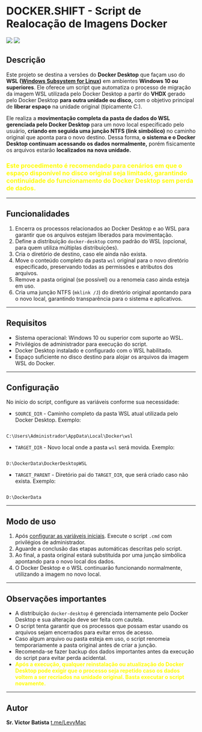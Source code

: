 # DOCKER.SHIFT - Script de Realocação de Imagens Docker
[![](https://img.shields.io/badge/Terminal%20-%20Windows%20-%233776AB??style=for-the-badge&logo=codecrafters&labelColor=gray&logoColor=white)](#) 				 [![](https://img.shields.io/badge/Docker%20-%20Desktop%20-%233776AB??style=for-the-badge&logo=docker&labelColor=gray&logoColor=white)](#)

## Descrição

Este projeto se destina a versões do **Docker Desktop** que façam uso do **WSL ([Windows Subsystem for Linux](https://learn.microsoft.com/en-us/windows/wsl/about))** em ambientes **Windows 10 ou superiores**. Ele oferece um script que automatiza o processo de migração da imagem WSL utilizada pelo Docker Desktop a partir do **VHDX** gerado pelo Docker Desktop **para outra unidade ou disco,** com o objetivo principal de **liberar espaço** na unidade original (tipicamente C:). 

Ele realiza a **movimentação completa da pasta de dados do WSL gerenciada pelo Docker Desktop** para um novo local especificado pelo usuário, **criando em seguida uma junção NTFS (link simbólico)** no caminho original que aponta para o novo destino. Dessa forma, **o sistema e o Docker Desktop continuam acessando os dados normalmente,** porém fisicamente os arquivos estarão **localizados na nova unidade.**

### <FONT color="#FFFC00">Este procedimento é recomendado para cenários em que o espaço disponível no disco original seja limitado, garantindo continuidade do funcionamento do Docker Desktop sem perda de dados. </FONT>


---

## Funcionalidades

1. Encerra os processos relacionados ao Docker Desktop e ao WSL para garantir que os arquivos estejam liberados para movimentação.
2. Define a distribuição `docker-desktop` como padrão do WSL (opcional, para quem utiliza múltiplas distribuições).
3. Cria o diretório de destino, caso ele ainda não exista.
4. Move o conteúdo completo da pasta `wsl` original para o novo diretório especificado, preservando todas as permissões e atributos dos arquivos.
5. Remove a pasta original (se possível) ou a renomeia caso ainda esteja em uso.
6. Cria uma junção NTFS (`mklink /J`) do diretório original apontando para o novo local, garantindo transparência para o sistema e aplicativos.

---

## Requisitos

- Sistema operacional: Windows 10 ou superior com suporte ao WSL.
- Privilégios de administrador para execução do script.
- Docker Desktop instalado e configurado com o WSL habilitado.
- Espaço suficiente no disco destino para alojar os arquivos da imagem WSL do Docker.

---

## Configuração

No início do script, configure as variáveis conforme sua necessidade:

- `SOURCE_DIR` - Caminho completo da pasta WSL atual utilizada pelo Docker Desktop. Exemplo:
```

C:\Users\Administrador\AppData\Local\Docker\wsl

```

- `TARGET_DIR` - Novo local onde a pasta `wsl` será movida. Exemplo:
```

D:\DockerData\DockerDesktopWSL

```

- `TARGET_PARENT` - Diretório pai do `TARGET_DIR`, que será criado caso não exista. Exemplo:
```

D:\DockerData

```

---

## Modo de uso

1. Após [configurar as variáveis iniciais](#configuracao). Execute o script `.cmd` com privilégios de administrador.
2. Aguarde a conclusão das etapas automáticas descritas pelo script.
3. Ao final, a pasta original estará substituída por uma junção simbólica apontando para o novo local dos dados.
4. O Docker Desktop e o WSL continuarão funcionando normalmente, utilizando a imagem no novo local.

---

## Observações importantes

- A distribuição `docker-desktop` é gerenciada internamente pelo Docker Desktop e sua alteração deve ser feita com cautela.
- O script tenta garantir que os processos que possam estar usando os arquivos sejam encerrados para evitar erros de acesso.
- Caso algum arquivo ou pasta esteja em uso, o script renomeia temporariamente a pasta original antes de criar a junção.
- Recomenda-se fazer backup dos dados importantes antes da execução do script para evitar perda acidental.
- **<FONT color="#FFFC00"> Após a execução, qualquer reinstalação ou atualização do Docker Desktop pode exigir que o processo seja repetido caso os dados voltem a ser recriados na unidade original. Basta executar o script novamente.</FONT>**

---

## Autor

**Sr. Victor Batista**  [t.me/LevyMac](https://t.me/LevyMac)





